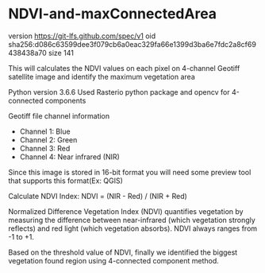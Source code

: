 # NDVI-and-maxConnectedArea

version https://git-lfs.github.com/spec/v1
oid sha256:d086c63599dee3f079cb6a0eac329fa66e1399d3ba6e7fdc2a8cf69438438a70
size 141

This will calculates the NDVI values on each pixel on 4-channel Geotiff satellite image and identify the maximum vegetation area

Python version 3.6.6
Used Rasterio python package and opencv for 4-connected components

Geotiff file channel information
  - Channel 1: Blue
  - Channel 2: Green
  - Channel 3: Red
  - Channel 4: Near infrared (NIR)

Since this image is stored in 16-bit format you will need some preview tool that supports this format(Ex: QGIS)

Calculate NDVI Index:
  NDVI = (NIR - Red) / (NIR + Red)

Normalized Difference Vegetation Index (NDVI) quantifies vegetation by measuring the difference between near-infrared (which vegetation strongly reflects) and red light (which vegetation absorbs). NDVI always ranges from -1 to +1.

Based on the threshold value of NDVI, finally we identified the biggest vegetation found region using 4-connected component method.
